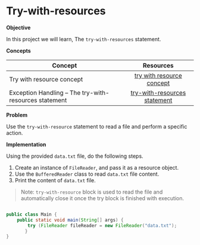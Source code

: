 # Try-with-resources



**Objective**

 In this project we will learn, The `try-with-resources` statement.

**Concepts**

| Concept   |      Resources      |
|----------|:-------------:|
|Try with resource concept| [try with resource concept](https://www.youtube.com/watch?v=Cd-psBep2f4)|
|Exception Handling – The try-with-resources statement|[try-with-resources statement](https://javabeginnerstutorial.com/core-java-tutorial/exception-handling-try-resources/)|


**Problem**

Use the `try-with-resource` statement to read a file and perform a specific action.

**Implementation**

Using the provided `data.txt` file, do the following steps.
1. Create an instance of `FileReader`, and pass it as a resource object.
2. Use the `BufferedReader` class to read `data.txt` file content.
3. Print the content of `data.txt` file.

> Note: `try-with-resource` block is used to read the file and automatically close it once the try block is finished with execution.


  
```Java

public class Main {
    public static void main(String[] args) {
        try (FileReader fileReader = new FileReader("data.txt");
       }
}

```
